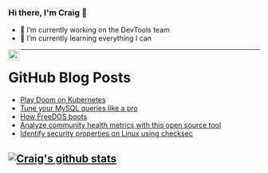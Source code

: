 ### Hi there, I'm Craig 👋

<!--
**CraigTeelFugro/CraigTeelFugro** is a ✨ _special_ ✨ repository because its `README.md` (this file) appears on your GitHub profile.

Here are some ideas to get you started:
-->

- 🔭 I’m currently working on the DevTools team
- 🌱 I’m currently learning everything I can

[<img align="left" alt="Craig Teel | LinkedIn" width="22px" src="https://cdn.jsdelivr.net/npm/simple-icons@v3/icons/linkedin.svg" />][linkedin]

---

# GitHub Blog Posts

<!-- BLOG-POST-LIST:START -->
- [Play Doom on Kubernetes](https://opensource.com/article/21/6/kube-doom)
- [Tune your MySQL queries like a pro](https://opensource.com/article/21/5/mysql-query-tuning)
- [How FreeDOS boots](https://opensource.com/article/21/6/freedos-boots)
- [Analyze community health metrics with this open source tool](https://opensource.com/article/21/6/health-metrics-cauldron)
- [Identify security properties on Linux using checksec](https://opensource.com/article/21/6/linux-checksec)
<!-- BLOG-POST-LIST:END -->

## [![Craig's github stats](https://github-readme-stats.vercel.app/api?username=craigteelfugro)](https://github.com/anuraghazra/github-readme-stats)


[linkedin]: https://linkedin.com/in/craig-teel-b8786771
